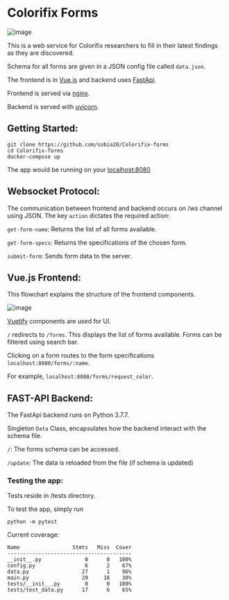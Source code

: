 # Colorifix Forms

![image](https://user-images.githubusercontent.com/23616603/110259932-e90d8c80-7fcb-11eb-947f-860bdfcd7c3b.png)

This is a web service for Colorifix researchers to fill in their latest findings as they are discovered.

Schema for all forms are given in a JSON config file called `data.json`.

The frontend is in [Vue.js](https://vuejs.org/) and backend uses [FastApi](https://fastapi.tiangolo.com/). 

Frontend is served via [nginx](https://www.nginx.com/).

Backend is served with [uvicorn](https://www.uvicorn.org/).

## Getting Started:

```
git clone https://github.com/sobia20/Colorifix-forms
cd Colorifix-forms
docker-compose up
```
The app would be running on your [localhost:8080](localhost:8080)
## Websocket Protocol:

The communication between frontend and backend occurs on /ws channel using JSON.
The key `action` dictates the required action:

`get-form-name`: Returns the list of all forms available.

`get-form-specs`: Returns the specifications of the chosen form.

`submit-form`: Sends form data to the server.

## Vue.js Frontend:

This flowchart explains the structure of the frontend components.

![image](https://user-images.githubusercontent.com/23616603/110260107-badc7c80-7fcc-11eb-9547-de15a82fcba4.png)


[Vuetify](https://vuetifyjs.com/en/) components are used for UI.

`/` redirects to `/forms`.
This displays the list of forms available.
Forms can be filtered using search bar.

Clicking on a form routes to the form specifications `localhost:8080/forms/:name`.

For example, `localhost:8080/forms/request_color`.


## FAST-API Backend:

The FastApi backend runs on Python 3.7.7.

Singleton `Data` Class, encapsulates how the backend interact with the schema file.

`/`:        The forms schema can be accessed.

`/update`:  The data is reloaded from the file (if schema is updated)

### Testing the app:

Tests reside in /tests directory. 

To test the app, simply run 

```
python -m pytest
```

Current coverage:
```
Name                 Stmts   Miss  Cover
----------------------------------------
__init__.py              0      0   100%
config.py                6      2    67%
data.py                 27      1    96%
main.py                 29     18    38%
tests/__init__.py        0      0   100%
tests/test_data.py      17      6    65%

```
 

